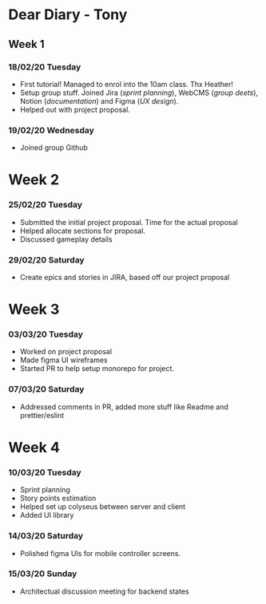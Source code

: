 # Dear Diary - Tony
## Week 1
### 18/02/20 Tuesday <Tutorial>
- First tutorial! Managed to enrol into the 10am class. Thx Heather!
- Setup group stuff. Joined Jira (*sprint planning*), WebCMS (*group deets*), Notion (*documentation*) and Figma (*UX design*).
- Helped out with project proposal.

### 19/02/20 Wednesday
- Joined group Github

# Week 2

### 25/02/20 Tuesday <Tutorial>
- Submitted the initial project proposal. Time for the actual proposal
- Helped allocate sections for proposal.
- Discussed gameplay details

### 29/02/20 Saturday
- Create epics and stories in JIRA, based off our project proposal

# Week 3

### 03/03/20 Tuesday <Tutorial>
- Worked on project proposal
- Made figma UI wireframes
- Started PR to help setup monorepo for project.

### 07/03/20 Saturday
- Addressed comments in PR, added more stuff like Readme and prettier/eslint

# Week 4

### 10/03/20 Tuesday <Tutorial>
- Sprint planning
- Story points estimation
- Helped set up colyseus between server and client
- Added UI library

### 14/03/20 Saturday
- Polished figma UIs for mobile controller screens.

### 15/03/20 Sunday
- Architectual discussion meeting for backend states
